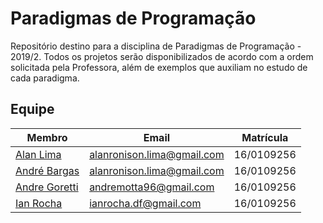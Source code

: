 # Paradigmas de Programação
Repositório destino para a disciplina de Paradigmas de Programação - 2019/2. Todos os projetos serão disponibilizados de acordo com a ordem solicitada pela Professora, além de exemplos que auxiliam no estudo de cada paradigma.

## Equipe

|Membro|Email|Matrícula|
|--|--|--|
|[Alan Lima](https://github.com/alanrslima)|alanronison.lima@gmail.com|16/0109256|
|[André Bargas](https://github.com/andrebargas)|alanronison.lima@gmail.com|16/0109256|
|[Andre Goretti](https://github.com/Agoretti)|andremotta96@gmail.com|16/0109256|
|[Ian Rocha](https://github.com/IanPSRocha)|ianrocha.df@gmail.com|16/0109256|